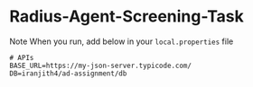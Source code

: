 # Radius-Agent-Screening-Task

Note
When you run, add below in your `local.properties` file

```
# APIs
BASE_URL=https://my-json-server.typicode.com/
DB=iranjith4/ad-assignment/db
```

